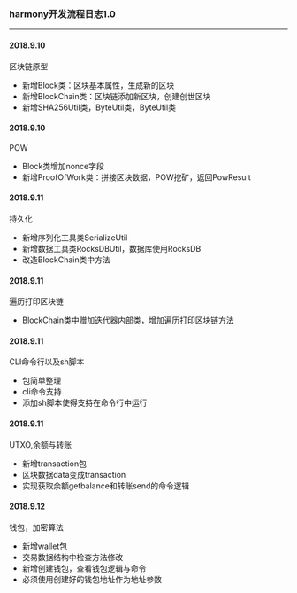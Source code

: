 ### harmony开发流程日志1.0
---
#### 2018.9.10

区块链原型

- 新增Block类：区块基本属性，生成新的区块
- 新增BlockChain类：区块链添加新区块，创建创世区块
- 新增SHA256Util类，ByteUtil类，ByteUtil类

#### 2018.9.10

POW

- Block类增加nonce字段
- 新增ProofOfWork类：拼接区块数据，POW挖矿，返回PowResult

#### 2018.9.11

持久化

- 新增序列化工具类SerializeUtil
- 新增数据工具类RocksDBUtil，数据库使用RocksDB
- 改造BlockChain类中方法

#### 2018.9.11

遍历打印区块链

- BlockChain类中赠加迭代器内部类，增加遍历打印区块链方法

#### 2018.9.11

CLI命令行以及sh脚本

- 包简单整理
- cli命令支持
- 添加sh脚本使得支持在命令行中运行

#### 2018.9.11

UTXO,余额与转账

- 新增transaction包
- 区块数据data变成transaction
- 实现获取余额getbalance和转账send的命令逻辑

#### 2018.9.12

钱包，加密算法

- 新增wallet包
- 交易数据结构中检查方法修改
- 新增创建钱包，查看钱包逻辑与命令
- 必须使用创建好的钱包地址作为地址参数


